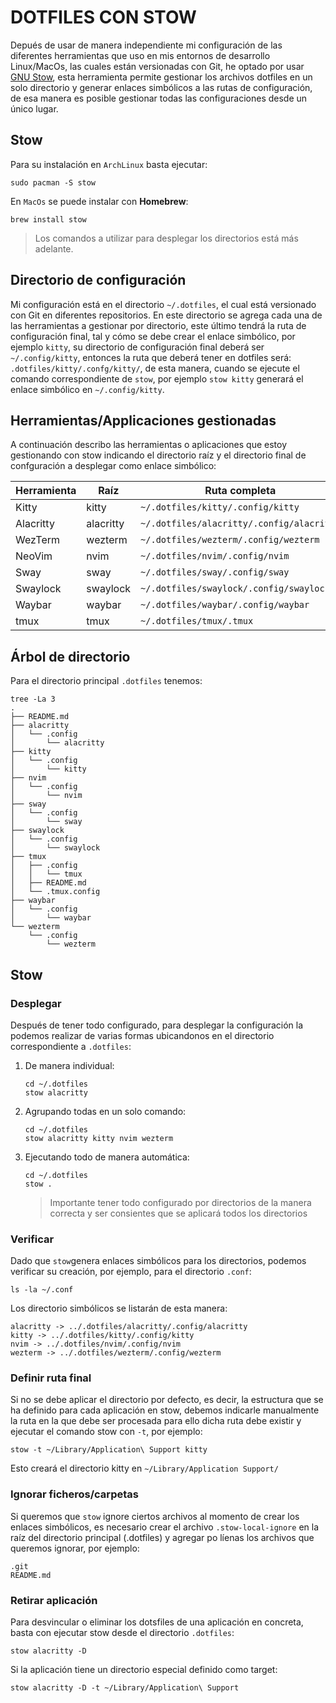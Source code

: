 # DOTFILES CON STOW

Depués de usar de manera independiente mi configuración de las diferentes herramientas que uso en mis entornos de desarrollo Linux/MacOs, las cuales están versionadas con Git, he optado por usar [GNU Stow](https://www.gnu.org/software/stow/), esta herramienta permite gestionar los archivos dotfiles en un solo directorio y generar enlaces simbólicos a las rutas de configuración, de esa manera es posible gestionar todas las configuraciones desde un único lugar.

## Stow

Para su instalación en `ArchLinux` basta ejecutar:

```shell
sudo pacman -S stow
```

En `MacOs` se puede instalar con **Homebrew**:

```shell
brew install stow
```

> Los comandos a utilizar para desplegar los directorios está más adelante.

## Directorio de configuración

Mi configuración está en el directorio `~/.dotfiles`, el cual está versionado con Git en diferentes repositorios. En este directorio se agrega cada una de las herramientas a gestionar por directorio, este último tendrá la ruta de configuración final, tal y cómo se debe crear el enlace simbólico, por ejemplo `kitty`, su directorio de configuración final deberá ser `~/.config/kitty`, entonces la ruta que deberá tener en dotfiles será: `.dotfiles/kitty/.confg/kitty/`, de esta manera, cuando se ejecute el comando correspondiente de `stow`, por ejemplo `stow kitty` generará el enlace simbólico en `~/.config/kitty`.

## Herramientas/Applicaciones gestionadas

A continuación describo las herramientas o aplicaciones que estoy gestionando con stow indicando el directorio raíz y el directorio final de confguración a desplegar como enlace simbólico:

| Herramienta | Raíz      | Ruta completa                             | Directorio final      |
| ----------- | --------- | ----------------------------------------- | --------------------- |
| Kitty       | kitty     | `~/.dotfiles/kitty/.config/kitty`         | `~/.config/kitty`     |
| Alacritty   | alacritty | `~/.dotfiles/alacritty/.config/alacritty` | `~/.config/alacritty` |
| WezTerm     | wezterm   | `~/.dotfiles/wezterm/.config/wezterm`     | `~/.config/wezterm`   |
| NeoVim      | nvim      | `~/.dotfiles/nvim/.config/nvim`           | `~/.config/nvim`      |
| Sway        | sway      | `~/.dotfiles/sway/.config/sway`           | `~/.config/sway`      |
| Swaylock    | swaylock  | `~/.dotfiles/swaylock/.config/swaylock`   | `~/.config/swaylock`  |
| Waybar      | waybar    | `~/.dotfiles/waybar/.config/waybar`       | `~/.config/waybar`    |
| tmux        | tmux      | `~/.dotfiles/tmux/.tmux`                  | `~/.tmux`             |

## Árbol de directorio

Para el directorio principal `.dotfiles` tenemos:

```shell
tree -La 3
.
├── README.md
├── alacritty
│   └── .config
│       └── alacritty
├── kitty
│   └── .config
│       └── kitty
├── nvim
│   └── .config
│       └── nvim
├── sway
│   └── .config
│       └── sway
├── swaylock
│   └── .config
│       └── swaylock
├── tmux
│   ├── .config
│   │   └── tmux
│   ├── README.md
│   └── .tmux.config
├── waybar
│   └── .config
│       └── waybar
└── wezterm
    └── .config
        └── wezterm
```

## Stow

### Desplegar

Después de tener todo configurado, para desplegar la configuración la podemos realizar de varias formas ubicandonos en el directorio correspondiente a `.dotfiles`:

1. De manera individual:
   
   ```shell
   cd ~/.dotfiles
   stow alacritty
   ```

2. Agrupando todas en un solo comando:
   
   ```shell
   cd ~/.dotfiles
   stow alacritty kitty nvim wezterm
   ```

3. Ejecutando todo de manera automática:
   
   ```shell
   cd ~/.dotfiles
   stow .
   ```
   
   > Importante tener todo configurado por directorios de la manera correcta y ser consientes que se aplicará todos los directorios 

### Verificar

Dado que `stow`genera enlaces simbólicos para los directorios, podemos verificar su creación, por ejemplo, para el directorio `.conf`:

```shell
ls -la ~/.conf
```

Los directorio simbólicos se listarán de esta manera:

```shell
alacritty -> ../.dotfiles/alacritty/.config/alacritty
kitty -> ../.dotfiles/kitty/.config/kitty
nvim -> ../.dotfiles/nvim/.config/nvim
wezterm -> ../.dotfiles/wezterm/.config/wezterm
```

### Definir ruta final

Si no se debe aplicar el directorio por defecto, es decir, la estructura que se ha definido para cada aplicación en stow, debemos indicarle manualmente la ruta en la que debe ser procesada para ello dicha ruta debe existir y ejecutar el comando stow con `-t`, por ejemplo:

```shell
stow -t ~/Library/Application\ Support kitty
```

Esto creará el directorio kitty en `~/Library/Application Support/`

### Ignorar ficheros/carpetas

Si queremos que `stow` ignore ciertos archivos al momento de crear los enlaces simbólicos, es necesario crear el archivo `.stow-local-ignore` en la raíz del directorio principal (.dotfiles) y agregar po líenas los archivos que queremos ignorar, por ejemplo:

```vim
.git
README.md
```

### Retirar aplicación

Para desvincular o eliminar los dotsfiles de una aplicación en concreta, basta con ejecutar stow desde el directorio `.dotfiles`:

```shell
stow alacritty -D
```

Si la aplicación tiene un directorio especial definido como target:

```shell
stow alacritty -D -t ~/Library/Application\ Support
```
